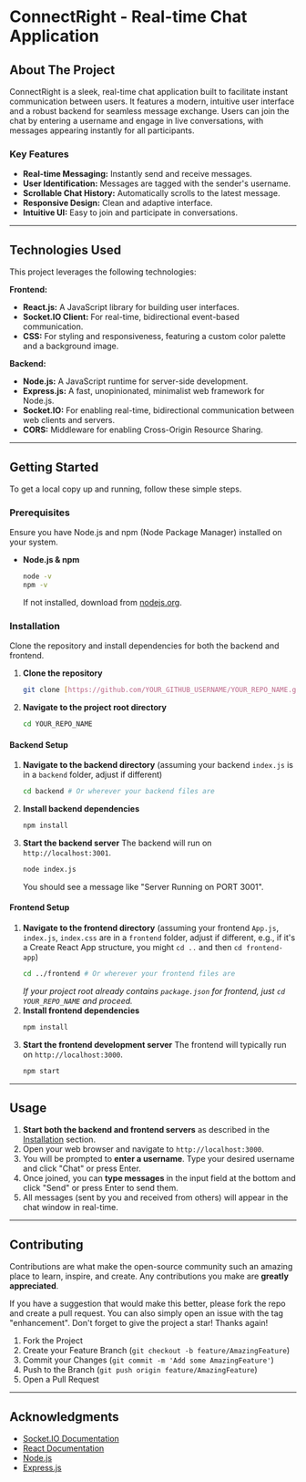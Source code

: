 # ConnectRight - Real-time Chat Application




## About The Project

ConnectRight is a sleek, real-time chat application built to facilitate instant communication between users. It features a modern, intuitive user interface and a robust backend for seamless message exchange. Users can join the chat by entering a username and engage in live conversations, with messages appearing instantly for all participants.

### Key Features

* **Real-time Messaging:** Instantly send and receive messages.
* **User Identification:** Messages are tagged with the sender's username.
* **Scrollable Chat History:** Automatically scrolls to the latest message.
* **Responsive Design:** Clean and adaptive interface.
* **Intuitive UI:** Easy to join and participate in conversations.

---

## Technologies Used

This project leverages the following technologies:

**Frontend:**
* **React.js:** A JavaScript library for building user interfaces.
* **Socket.IO Client:** For real-time, bidirectional event-based communication.
* **CSS:** For styling and responsiveness, featuring a custom color palette and a background image.

**Backend:**
* **Node.js:** A JavaScript runtime for server-side development.
* **Express.js:** A fast, unopinionated, minimalist web framework for Node.js.
* **Socket.IO:** For enabling real-time, bidirectional communication between web clients and servers.
* **CORS:** Middleware for enabling Cross-Origin Resource Sharing.

---

## Getting Started

To get a local copy up and running, follow these simple steps.

### Prerequisites

Ensure you have Node.js and npm (Node Package Manager) installed on your system.

* **Node.js & npm**
    ```bash
    node -v
    npm -v
    ```
    If not installed, download from [nodejs.org](https://nodejs.org/).

### Installation

Clone the repository and install dependencies for both the backend and frontend.

1.  **Clone the repository**
    ```bash
    git clone [https://github.com/YOUR_GITHUB_USERNAME/YOUR_REPO_NAME.git](https://github.com/YOUR_GITHUB_USERNAME/YOUR_REPO_NAME.git)
    ```
2.  **Navigate to the project root directory**
    ```bash
    cd YOUR_REPO_NAME
    ```

#### Backend Setup

1.  **Navigate to the backend directory** (assuming your backend `index.js` is in a `backend` folder, adjust if different)
    ```bash
    cd backend # Or wherever your backend files are
    ```
2.  **Install backend dependencies**
    ```bash
    npm install
    ```
3.  **Start the backend server**
    The backend will run on `http://localhost:3001`.
    ```bash
    node index.js
    ```
    You should see a message like "Server Running on PORT 3001".

#### Frontend Setup

1.  **Navigate to the frontend directory** (assuming your frontend `App.js`, `index.js`, `index.css` are in a `frontend` folder, adjust if different, e.g., if it's a Create React App structure, you might `cd ..` and then `cd frontend-app`)
    ```bash
    cd ../frontend # Or wherever your frontend files are
    ```
    *If your project root already contains `package.json` for frontend, just `cd YOUR_REPO_NAME` and proceed.*
2.  **Install frontend dependencies**
    ```bash
    npm install
    ```
3.  **Start the frontend development server**
    The frontend will typically run on `http://localhost:3000`.
    ```bash
    npm start
    ```

---

## Usage

1.  **Start both the backend and frontend servers** as described in the [Installation](#installation) section.
2.  Open your web browser and navigate to `http://localhost:3000`.
3.  You will be prompted to **enter a username**. Type your desired username and click "Chat" or press Enter.
4.  Once joined, you can **type messages** in the input field at the bottom and click "Send" or press Enter to send them.
5.  All messages (sent by you and received from others) will appear in the chat window in real-time.




---

## Contributing

Contributions are what make the open-source community such an amazing place to learn, inspire, and create. Any contributions you make are **greatly appreciated**.

If you have a suggestion that would make this better, please fork the repo and create a pull request. You can also simply open an issue with the tag "enhancement".
Don't forget to give the project a star! Thanks again!

1.  Fork the Project
2.  Create your Feature Branch (`git checkout -b feature/AmazingFeature`)
3.  Commit your Changes (`git commit -m 'Add some AmazingFeature'`)
4.  Push to the Branch (`git push origin feature/AmazingFeature`)
5.  Open a Pull Request

---




## Acknowledgments

* [Socket.IO Documentation](https://socket.io/docs/)
* [React Documentation](https://react.dev/docs)
* [Node.js](https://nodejs.org/)
* [Express.js](https://expressjs.com/)
